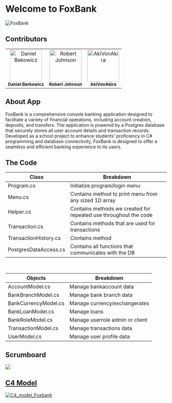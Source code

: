 
# Welcome to FoxBank
![FoxBank](https://user-images.githubusercontent.com/112638774/219429630-3ed1f98a-86cd-41b8-92f6-eb1436f50a37.gif)
## Contributors

<table>
  <tr>
    <td align="center"><a href="https://github.com/berkowicz"><img src="https://avatars.githubusercontent.com/u/112638774?v=4" width="100px;" alt="Daniel Bekowicz"/><br /><sub><b>Daniel Berkowicz</b></sub></a><br /></td>
    <td align="center"><a href="https://github.com/Rohnson95"><img src="https://avatars.githubusercontent.com/u/97821367?v=4" width="100px;" alt="Robert Johnson"/><br /><sub><b>Robert Johnson</b></sub></a><br />
    <td align="center"><a href="https://github.com/AkiVonAkira"><img src="https://avatars.githubusercontent.com/u/113895247?v=4" width="100px;" alt="AkiVonAkira"/><br /><sub><b>AkiVonAkira</b></sub></a><br /></td>
  </tr>
</table>

## About App

FoxBank is a comprehensive console banking application designed to facilitate a variety of financial operations, including account creation, deposits, and transfers. The application is powered by a Postgres database that securely stores all user account details and transaction records. Developed as a school project to enhance students' proficiency in C# programming and database connectivity, FoxBank is designed to offer a seamless and efficient banking experience to its users.

## The Code
|**Class**|**Breakdown**|
|-|-|
|Program.cs|Initialize program/login menu|
|Menu.cs|Contains method to print menu from any sized 1D array|
|Helper.cs|Contains methods we created for repeated use throughout the code|
|Transaction.cs|Contains methods that are used for transactions|
|TransactionHistory.cs|Contains method|
|PostgresDataAccess.cs|Contains all functions that communicates with the DB|
<br>


|**Objects**|**Breakdown**|
|-|-|
|AccountModel.cs|Manage bankaccount data|
|BankBranchModel.cs|Manage bank branch data|
|BankCurrencyModel.cs|Manage currency/exchangerates|
|BankLoanModel.cs|Manage loans|
|BankRoleModel.cs|Manage userrole admin or client|
|TransactionModel.cs|Manage transactions data|
|UserModel.cs|Manage user profile data|

## Scrumboard
<a href="https://trello.com/b/5cRIN4tA/fox-bank"><img src="https://user-images.githubusercontent.com/112638774/219671570-8045074d-0645-40b5-afb0-e1f30bcc21cb.PNG"/>

## C4 Model
![C4_model_Foxbank](https://user-images.githubusercontent.com/112638774/219667662-169e9c90-0468-4b84-a664-fda5e1041d8e.png)
